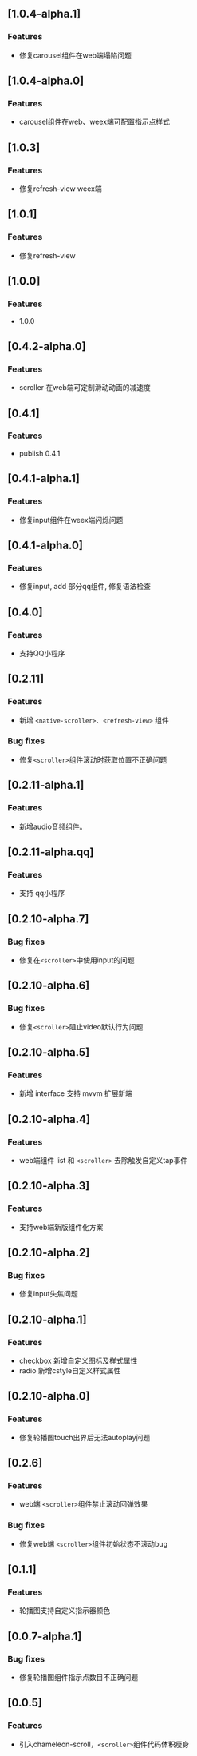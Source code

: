 
## [1.0.4-alpha.1]
### Features
- 修复carousel组件在web端塌陷问题

## [1.0.4-alpha.0]
### Features
- carousel组件在web、weex端可配置指示点样式

## [1.0.3]
### Features
- 修复refresh-view weex端

## [1.0.1]
### Features
- 修复refresh-view

## [1.0.0]
### Features
- 1.0.0

## [0.4.2-alpha.0]
### Features
- scroller 在web端可定制滑动动画的减速度

## [0.4.1]
### Features
- publish 0.4.1

## [0.4.1-alpha.1]
### Features
- 修复input组件在weex端闪烁问题

## [0.4.1-alpha.0]
### Features
- 修复input, add 部分qq组件, 修复语法检查

## [0.4.0]
### Features
- 支持QQ小程序

## [0.2.11]
### Features
- 新增 `<native-scroller>`、`<refresh-view>` 组件

### Bug fixes
- 修复`<scroller>`组件滚动时获取位置不正确问题

## [0.2.11-alpha.1]
### Features
- 新增audio音频组件。

## [0.2.11-alpha.qq]
### Features
- 支持 qq小程序

## [0.2.10-alpha.7]
### Bug fixes
- 修复在`<scroller>`中使用input的问题

## [0.2.10-alpha.6]
### Bug fixes
- 修复`<scroller>`阻止video默认行为问题

## [0.2.10-alpha.5]
### Features
- 新增 interface 支持 mvvm 扩展新端

## [0.2.10-alpha.4]
### Features
- web端组件 list 和 `<scroller>` 去除触发自定义tap事件

## [0.2.10-alpha.3]
### Features
- 支持web端新版组件化方案

## [0.2.10-alpha.2]
### Bug fixes
- 修复input失焦问题

## [0.2.10-alpha.1]
### Features
- checkbox 新增自定义图标及样式属性
- radio 新增cstyle自定义样式属性

## [0.2.10-alpha.0]
### Features
- 修复轮播图touch出界后无法autoplay问题

## [0.2.6]
### Features
- web端 `<scroller>`组件禁止滚动回弹效果
### Bug fixes
- 修复web端 `<scroller>`组件初始状态不滚动bug

## [0.1.1]
### Features
- 轮播图支持自定义指示器颜色

## [0.0.7-alpha.1]
### Bug fixes
- 修复轮播图组件指示点数目不正确问题

## [0.0.5]
### Features
- 引入chameleon-scroll，`<scroller>`组件代码体积瘦身



